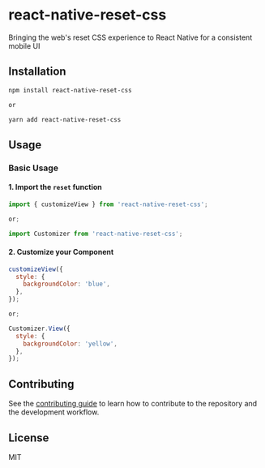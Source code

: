 # react-native-reset-css

Bringing the web's reset CSS experience to React Native for a consistent mobile UI

## Installation

```sh
npm install react-native-reset-css

or

yarn add react-native-reset-css
```

## Usage

### Basic Usage

#### 1. Import the `reset` function

```js
import { customizeView } from 'react-native-reset-css';

or;

import Customizer from 'react-native-reset-css';
```

#### 2. Customize your Component

```js
customizeView({
  style: {
    backgroundColor: 'blue',
  },
});

or;

Customizer.View({
  style: {
    backgroundColor: 'yellow',
  },
});
```

## Contributing

See the [contributing guide](CONTRIBUTING.md) to learn how to contribute to the repository and the development workflow.

## License

MIT
